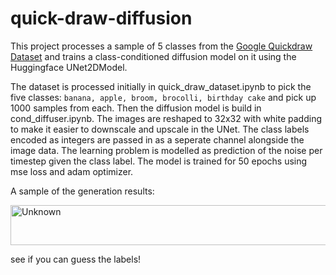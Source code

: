 # quick-draw-diffusion

This project processes a sample of 5 classes from the [Google Quickdraw Dataset](https://github.com/googlecreativelab/quickdraw-dataset) and trains a class-conditioned diffusion model on it using the Huggingface UNet2DModel. 

The dataset is processed initially in quick_draw_dataset.ipynb to pick the five classes: `banana, apple, broom, brocolli, birthday cake` and pick up 1000 samples from each.
Then the diffusion model is build in cond_diffuser.ipynb. The images are reshaped to 32x32 with white padding to make it easier to downscale and upscale in the UNet. The class labels encoded as integers are passed in as a seperate channel alongside the image data. The learning problem is modelled as prediction of the noise per timestep given the class label. The model is trained for 50 epochs using mse loss and adam optimizer.


A sample of the generation results:


<img width="512" height="64" alt="Unknown" src="https://github.com/user-attachments/assets/94d79a64-6357-478e-afd7-c516ee5a6375" />

see if you can guess the labels!
